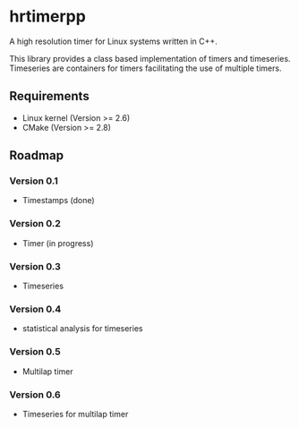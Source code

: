 # hrtimerpp
A high resolution timer for Linux systems written in C++.

This library provides a class based implementation of timers and timeseries. Timeseries are containers for timers facilitating the use of multiple timers.

## Requirements
* Linux kernel (Version >= 2.6)
* CMake (Version >= 2.8)

## Roadmap

### Version 0.1
* Timestamps (done)

### Version 0.2
* Timer (in progress)

### Version 0.3
* Timeseries

### Version 0.4
* statistical analysis for timeseries

### Version 0.5
* Multilap timer

### Version 0.6
* Timeseries for multilap timer
